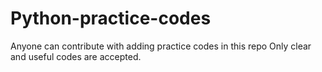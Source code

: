 # Python-practice-codes

Anyone can contribute with adding practice codes in this repo
Only clear and useful codes are accepted.

